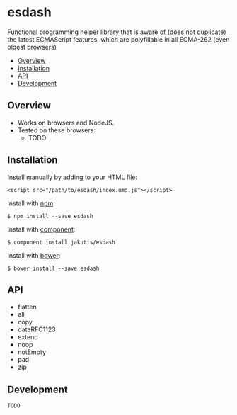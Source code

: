 # esdash

Functional programming helper library that is aware of (does not duplicate) the latest ECMAScript features, which are polyfillable in all ECMA-262 (even oldest browsers)

- [Overview](#overview)
- [Installation](#installation)
- [API](#api)
- [Development](#development)

## Overview

* Works on browsers and NodeJS.
* Tested on these browsers:
  * TODO

## Installation

  Install manually by adding to your HTML file:

    <script src="/path/to/esdash/index.umd.js"></script>

  Install with [npm](https://www.npmjs.org/package/esdash):

    $ npm install --save esdash

  Install with [component](http://component.io/jakutis/esdash):

    $ component install jakutis/esdash

  Install with [bower](http://bower.io):

    $ bower install --save esdash

## API

* flatten
* all
* copy
* dateRFC1123
* extend
* noop
* notEmpty
* pad
* zip

## Development

    TODO
